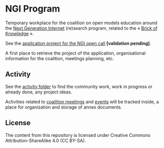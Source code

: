 # NGI Program

Temporary workplace for the coalition on open models education around the [Next Generation Internet]() (re)search program, related to the « [Brick of
Knowledge](https://open-models.org) ».

See the [application project for the NGI open call](/activity/ngi-application.md) **[validation pending]**.

A first place to retrieve the project of the application, organisational information for the coalition, meetings
planning, etc.

## Activity

See the [activity folder](/activity) to find the community work, work in progress or already done, any project ideas.

Activities related to [coalition meetings](/activity/meetings) and [events](/activity/events) will be tracked inside, a place for organization and storage of annex documents.

## License

The content from this repository is licensed under Creative Commons Attribution-ShareAlike 4.0 (CC BY-SA).
